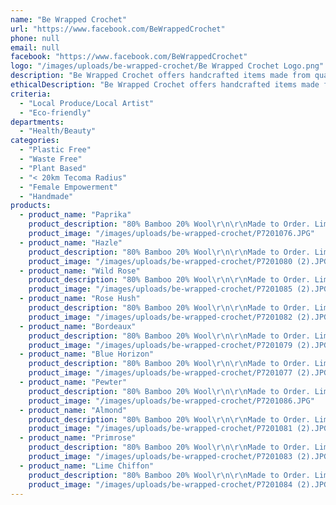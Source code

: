 ```yaml
---
name: "Be Wrapped Crochet"
url: "https://www.facebook.com/BeWrappedCrochet"
phone: null
email: null
facebook: "https://www.facebook.com/BeWrappedCrochet"
logo: "/images/uploads/be-wrapped-crochet/Be Wrapped Crochet Logo.png"
description: "Be Wrapped Crochet offers handcrafted items made from quality yarns. Having grown up in a creative household and being introduced to yarn at very early age, my love of fibres has only grown over time. Most yarns I use are from natural fibres whether that be Wool, Bamboo, Cotton or a blend of these gorgeous earth fibres."
ethicalDescription: "Be Wrapped Crochet offers handcrafted items made from quality yarns with much focus on natural fibres ie/ 100% Cotton, 100% Organic Cotton, 100% Wool, 100% Bamboo as well as blends of these fibres. \r\n\r\nThis year I have introduced Be Wrapped Bathroom Sets which consist of a face-washer, soap holder/saver, 6 x makeup removers in a variety of colours all made from a blend of 80% Bamboo and 20% Wool which is perfect to look after your delicate skin. Great for the environment also as they are 100% washable and reusable."
criteria:
  - "Local Produce/Local Artist"
  - "Eco-friendly"
departments:
  - "Health/Beauty"
categories:
  - "Plastic Free"
  - "Waste Free"
  - "Plant Based"
  - "< 20km Tecoma Radius"
  - "Female Empowerment"
  - "Handmade"
products:
  - product_name: "Paprika"
    product_description: "80% Bamboo 20% Wool\r\n\r\nMade to Order. Limited Stock."
    product_image: "/images/uploads/be-wrapped-crochet/P7201076.JPG"
  - product_name: "Hazle"
    product_description: "80% Bamboo 20% Wool\r\n\r\nMade to Order. Limited Stock."
    product_image: "/images/uploads/be-wrapped-crochet/P7201080 (2).JPG"
  - product_name: "Wild Rose"
    product_description: "80% Bamboo 20% Wool\r\n\r\nMade to Order. Limited Stock."
    product_image: "/images/uploads/be-wrapped-crochet/P7201085 (2).JPG"
  - product_name: "Rose Hush"
    product_description: "80% Bamboo 20% Wool\r\n\r\nMade to Order. Limited Stock."
    product_image: "/images/uploads/be-wrapped-crochet/P7201082 (2).JPG"
  - product_name: "Bordeaux"
    product_description: "80% Bamboo 20% Wool\r\n\r\nMade to Order. Limited Stock."
    product_image: "/images/uploads/be-wrapped-crochet/P7201079 (2).JPG"
  - product_name: "Blue Horizon"
    product_description: "80% Bamboo 20% Wool\r\n\r\nMade to Order. Limited Stock."
    product_image: "/images/uploads/be-wrapped-crochet/P7201077 (2).JPG"
  - product_name: "Pewter"
    product_description: "80% Bamboo 20% Wool\r\n\r\nMade to Order. Limited Stock."
    product_image: "/images/uploads/be-wrapped-crochet/P7201086.JPG"
  - product_name: "Almond"
    product_description: "80% Bamboo 20% Wool\r\n\r\nMade to Order. Limited Stock."
    product_image: "/images/uploads/be-wrapped-crochet/P7201081 (2).JPG"
  - product_name: "Primrose"
    product_description: "80% Bamboo 20% Wool\r\n\r\nMade to Order. Limited Stock."
    product_image: "/images/uploads/be-wrapped-crochet/P7201083 (2).JPG"
  - product_name: "Lime Chiffon"
    product_description: "80% Bamboo 20% Wool\r\n\r\nMade to Order. Limited Stock."
    product_image: "/images/uploads/be-wrapped-crochet/P7201084 (2).JPG"
---
```

